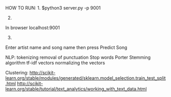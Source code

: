 HOW TO RUN:
1.
$python3 server.py -p 9001

2.
In browser
localhost:9001

3.
Enter artist name and song name then press Predict Song

NLP:
tokenizing
removal of punctuation
Stop words
Porter Stemming algorithm
tf-idf vectors
normalizing the vectors

Clustering:
http://scikit-learn.org/stable/modules/generated/sklearn.model_selection.train_test_split.html
http://scikit-learn.org/stable/tutorial/text_analytics/working_with_text_data.html
